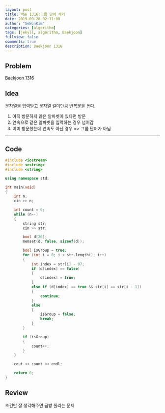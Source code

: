 ```yaml
---
layout: post
title: 백준 1316:그룹 단어 체커
date: 2019-09-28 02:11:00
author: "SeWonKim"
categories: [algorithm]
tags: [jekyll, algorithm, Baekjoon]
fullview: false
comments: true
description: Baekjoon 1316
---
```


## Problem

[Baekjoon 1316](https://www.acmicpc.net/problem/1316)

## Idea

문자열을 입력받고 문자열 길이만큼 반복문을 돈다.

1. 아직 방문하지 않은 알파벳이 있다면 방문
2. 연속으로 같은 알파벳을 입력하는 경우 넘어감
3. 이미 방문했는데 연속도 아닌 경우 => 그룹 단어가 아님

---

## Code

```cpp
#include <iostream>
#include <cstring>
#include <string>

using namespace std;

int main(void)
{
    int n;
    cin >> n;

    int count = 0;
    while (n--)
    {
        string str;
        cin >> str;

        bool d[26];
        memset(d, false, sizeof(d));

        bool isGroup = true;
        for (int i = 0; i < str.length(); i++)
        {
            int index = str[i] - 97;
            if (d[index] == false)
            {
                d[index] = true;
            }
            else if (d[index] == true && str[i] == str[i - 1])
            {
                continue;
            }
            else
            {
                isGroup = false;
                break;
            }
        }

        if (isGroup)
        {
            count++;
        }
    }

    cout << count << endl;

    return 0;
}
```

## Review

조건만 잘 생각해주면 금방 풀리는 문제
